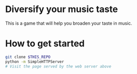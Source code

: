 # Diversify your music taste

This is a game that will help you broaden your taste in music.

# How to get started

```bash
git clone $THIS_REPO
python -m SimpleHTTPServer
# Visit the page served by the web server above
```
